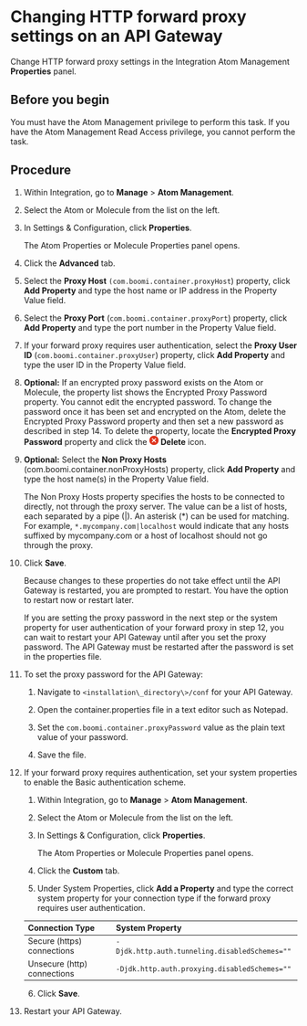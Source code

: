 # Changing HTTP forward proxy settings on an API Gateway 

<head>
  <meta name="guidename" content="API Management"/>
  <meta name="context" content="GUID-3ad3b223-e376-47e4-a14c-de4145f3b4a0"/>
</head>


Change HTTP forward proxy settings in the Integration Atom Management **Properties** panel.

## Before you begin

You must have the Atom Management privilege to perform this task. If you have the Atom Management Read Access privilege, you cannot perform the task.


## Procedure

1.  Within Integration, go to **Manage** \> **Atom Management**.

2.  Select the Atom or Molecule from the list on the left.

3.  In Settings & Configuration, click **Properties**.

    The Atom Properties or Molecule Properties panel opens.

4.  Click the **Advanced** tab.

5.  Select the **Proxy Host** `(com.boomi.container.proxyHost`) property, click **Add Property** and type the host name or IP address in the Property Value field.

6.  Select the **Proxy Port** (`com.boomi.container.proxyPort`) property, click **Add Property** and type the port number in the Property Value field.

7.  If your forward proxy requires user authentication, select the **Proxy User ID** (`com.boomi.container.proxyUser`) property, click **Add Property** and type the user ID in the Property Value field.

8.  **Optional:** If an encrypted proxy password exists on the Atom or Molecule, the property list shows the Encrypted Proxy Password property. You cannot edit the encrypted password. To change the password once it has been set and encrypted on the Atom, delete the Encrypted Proxy Password property and then set a new password as described in step 14. To delete the property, locate the **Encrypted Proxy Password** property and click the ![Delete](../Images/main-ic-x-white-in-red-circle-16_0d0c5dc5-1c5e-4117-8a58-92c5e050ec5b.jpg) **Delete** icon.

9.  **Optional:** Select the **Non Proxy Hosts** \(com.boomi.container.nonProxyHosts\) property, click **Add Property** and type the host name\(s\) in the Property Value field.

    The Non Proxy Hosts property specifies the hosts to be connected to directly, not through the proxy server. The value can be a list of hosts, each separated by a pipe \(\|\). An asterisk \(\*\) can be used for matching. For example, `*.mycompany.com|localhost` would indicate that any hosts suffixed by mycompany.com or a host of localhost should not go through the proxy.

10. Click **Save**.

    Because changes to these properties do not take effect until the API Gateway is restarted, you are prompted to restart. You have the option to restart now or restart later.

    If you are setting the proxy password in the next step or the system property for user authentication of your forward proxy in step 12, you can wait to restart your API Gateway until after you set the proxy password. The API Gateway must be restarted after the password is set in the properties file.

11. To set the proxy password for the API Gateway:

    1. Navigate to `<installation\_directory\>/conf` for your API Gateway.

    2. Open the container.properties file in a text editor such as Notepad.

    3. Set the `com.boomi.container.proxyPassword` value as the plain text value of your password.

    4. Save the file.

12. If your forward proxy requires authentication, set your system properties to enable the Basic authentication scheme.

    1. Within Integration, go to **Manage** \> **Atom Management**.

    2. Select the Atom or Molecule from the list on the left.

    3. In Settings & Configuration, click **Properties**.

        The Atom Properties or Molecule Properties panel opens.

    4. Click the **Custom** tab.

    5. Under System Properties, click **Add a Property** and type the correct system property for your connection type if the forward proxy requires user authentication.

    |Connection Type|System Property|
    |---------------|---------------|
    |Secure \(https\) connections|`-Djdk.http.auth.tunneling.disabledSchemes=""`|
    |Unsecure \(http\) connections|`-Djdk.http.auth.proxying.disabledSchemes=""`|

    6. Click **Save**.

13. Restart your API Gateway.
